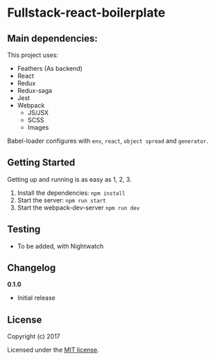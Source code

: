 # Fullstack-react-boilerplate

> 

## Main dependencies:

This project uses:
- Feathers (As backend)
- React
- Redux
- Redux-saga
- Jest
- Webpack
    - JS/JSX
    - SCSS
    - Images

Babel-loader configures with `env`, `react`, `object spread` and `generator`.

## Getting Started

Getting up and running is as easy as 1, 2, 3.

1. Install the dependencies: `npm install`
2. Start the server: `npm run start`
3. Start the webpack-dev-server `npm run dev`

## Testing
- To be added, with Nightwatch

## Changelog
__0.1.0__
- Initial release

## License

Copyright (c) 2017

Licensed under the [MIT license](LICENSE).
